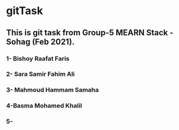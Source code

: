# gitTask

## This is git task from Group-5 MEARN Stack - Sohag (Feb 2021).

### 1- Bishoy Raafat Faris
### 2- Sara Samir Fahim Ali 
### 3- Mahmoud Hammam Samaha
### 4-Basma Mohamed Khalil
### 5- 

